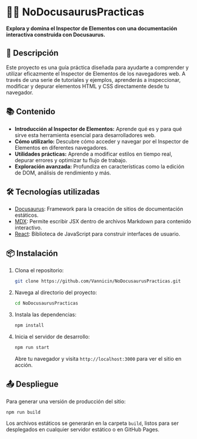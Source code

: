 # 🕵️‍♂️ NoDocusaurusPracticas

**Explora y domina el Inspector de Elementos con una documentación interactiva construida con Docusaurus.**

## 🚀 Descripción

Este proyecto es una guía práctica diseñada para ayudarte a comprender y utilizar eficazmente el Inspector de Elementos de los navegadores web. A través de una serie de tutoriales y ejemplos, aprenderás a inspeccionar, modificar y depurar elementos HTML y CSS directamente desde tu navegador.

## 📚 Contenido

- **Introducción al Inspector de Elementos:** Aprende qué es y para qué sirve esta herramienta esencial para desarrolladores web.
- **Cómo utilizarlo:** Descubre cómo acceder y navegar por el Inspector de Elementos en diferentes navegadores.
- **Utilidades prácticas:** Aprende a modificar estilos en tiempo real, depurar errores y optimizar tu flujo de trabajo.
- **Exploración avanzada:** Profundiza en características como la edición de DOM, análisis de rendimiento y más.

## 🛠️ Tecnologías utilizadas

- [Docusaurus](https://docusaurus.io/): Framework para la creación de sitios de documentación estáticos.
- [MDX](https://mdxjs.com/): Permite escribir JSX dentro de archivos Markdown para contenido interactivo.
- [React](https://reactjs.org/): Biblioteca de JavaScript para construir interfaces de usuario.

## 📦 Instalación

1. Clona el repositorio:

   ```bash
   git clone https://github.com/Vannicin/NoDocusaurusPracticas.git
   ```

2. Navega al directorio del proyecto:

   ```bash
   cd NoDocusaurusPracticas
   ```

3. Instala las dependencias:

   ```bash
   npm install
   ```

4. Inicia el servidor de desarrollo:

   ```bash
   npm run start
   ```

   Abre tu navegador y visita `http://localhost:3000` para ver el sitio en acción.

## 📤 Despliegue

Para generar una versión de producción del sitio:

```bash
npm run build
```

Los archivos estáticos se generarán en la carpeta `build`, listos para ser desplegados en cualquier servidor estático o en GitHub Pages.
